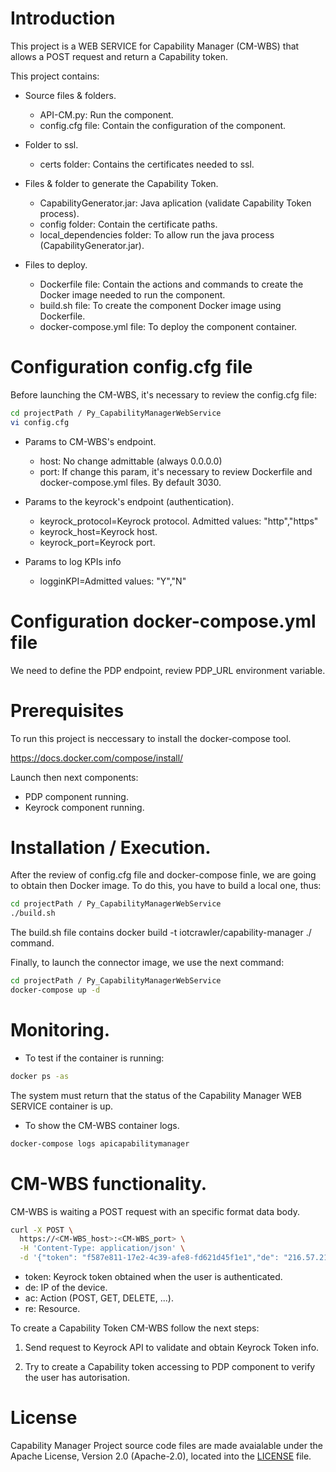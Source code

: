 # Introduction

This project is a WEB SERVICE for Capability Manager  (CM-WBS) that allows a POST request and return a Capability token.

This project contains:

- Source files & folders.

    - API-CM.py: Run the component.
    - config.cfg file: Contain the configuration of the component.

- Folder to ssl.

    - certs folder: Contains the certificates needed to ssl.

- Files & folder to generate the Capability Token.
    - CapabilityGenerator.jar: Java aplication (validate Capability Token process). 
    - config folder: Contain the certificate paths.
    - local_dependencies folder: To allow run the java process (CapabilityGenerator.jar).

- Files to deploy.

    - Dockerfile file: Contain the actions and commands to create the Docker image needed to run the component.
    - build.sh file: To create the component Docker image using Dockerfile.
    - docker-compose.yml file: To deploy the component container.

# Configuration config.cfg file

Before launching the CM-WBS, it's necessary to review the config.cfg file:

```sh
cd projectPath / Py_CapabilityManagerWebService
vi config.cfg
```

- Params to CM-WBS's endpoint.

    - host: No change admittable (always 0.0.0.0)
    - port: If change this param, it's necessary to review Dockerfile and docker-compose.yml files. By default 3030.

- Params to the keyrock's endpoint (authentication).

    - keyrock_protocol=Keyrock protocol. Admitted values: "http","https"
    - keyrock_host=Keyrock host.
    - keyrock_port=Keyrock port.

- Params to log KPIs info

    - logginKPI=Admitted values: "Y","N"

# Configuration docker-compose.yml file

We need to define the PDP endpoint, review PDP_URL environment variable.

# Prerequisites

To run this project is neccessary to install the docker-compose tool.

https://docs.docker.com/compose/install/

Launch then next components:

- PDP component running. 
- Keyrock component running. 

# Installation / Execution.

After the review of config.cfg file and docker-compose finle, we are going to obtain then Docker image. To do this, you have to build a local one, thus:

```sh
cd projectPath / Py_CapabilityManagerWebService
./build.sh
```

The build.sh file contains docker build -t iotcrawler/capability-manager ./ command.

Finally, to launch the connector image, we use the next command:

```sh
cd projectPath / Py_CapabilityManagerWebService
docker-compose up -d
```

# Monitoring.

- To test if the container is running:

```sh
docker ps -as
```

The system must return that the status of the Capability Manager WEB SERVICE container is up.

- To show the CM-WBS container logs.

```sh
docker-compose logs apicapabilitymanager
```

# CM-WBS functionality.

CM-WBS is waiting a POST request with an specific format data body.

```sh
curl -X POST \
  https://<CM-WBS_host>:<CM-WBS_port> \
  -H 'Content-Type: application/json' \
  -d '{"token": "f587e811-17e2-4c39-afe8-fd621d45f1e1","de": "216.57.210.163","ac": "GET","re": "/ngsi-ld/v1/entities/?type=http://example.org/room/Room"}'
```

- token: Keyrock token obtained when the user is authenticated.
- de: IP of the device.
- ac: Action (POST, GET, DELETE, ...).
- re: Resource.

To create a Capability Token CM-WBS follow the next steps:

1. Send request to Keyrock API to validate and obtain Keyrock Token info.

2. Try to create a Capability token accessing to PDP component to verify the user has autorisation.

# License

Capability Manager Project source code files are made avaialable under the Apache License, Version 2.0 (Apache-2.0), located into the [LICENSE](LICENSE) file.










